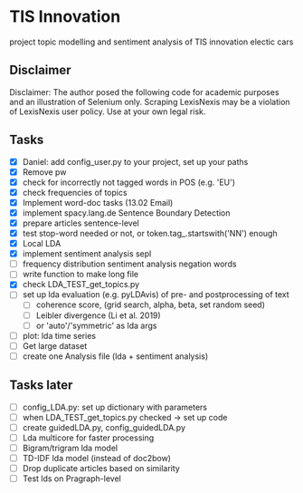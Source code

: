 # TIS Innovation
project topic modelling and sentiment analysis of TIS innovation electic cars

## Disclaimer
Disclaimer: The author posed the following code for academic purposes
and an illustration of Selenium only. Scraping LexisNexis may be a
violation of LexisNexis user policy. Use at your own legal risk.

## Tasks
- [x] Daniel: add config_user.py to your project, set up your paths
- [x] Remove pw
- [x] check for incorrectly not tagged words in POS (e.g. 'EU')
- [x] check frequencies of topics
- [x] Implement word-doc tasks (13.02 Email)
- [x] implement spacy.lang.de Sentence Boundary Detection
- [x] prepare articles sentence-level
- [x] test stop-word needed or not, or token.tag_.startswith('NN') enough
- [x] Local LDA
- [x] implement sentiment analysis sepl
- [ ] frequency distribution sentiment analysis negation words
- [ ] write function to make long file
- [x] check LDA_TEST_get_topics.py
- [ ] set up lda evaluation (e.g. pyLDAvis) of pre- and postprocessing
      of text
  - [ ]   coherence score, (grid search, alpha, beta, set random seed)
  - [ ]   Leibler divergence (Li et al. 2019)
  - [ ]   or 'auto'/'symmetric' as lda args
- [ ] plot: lda time series
- [ ] Get large dataset
- [ ] create one Analysis file (lda + sentiment analysis)

## Tasks later
- [ ] config_LDA.py: set up dictionary with parameters
- [ ] when LDA_TEST_get_topics.py checked -> set up code
- [ ] create guidedLDA.py, config_guidedLDA.py
- [ ] Lda multicore for faster processing
- [ ] Bigram/trigram lda model
- [ ] TD-IDF lda model (instead of doc2bow)
- [ ] Drop duplicate articles based on similarity 
- [ ] Test lds on Pragraph-level
